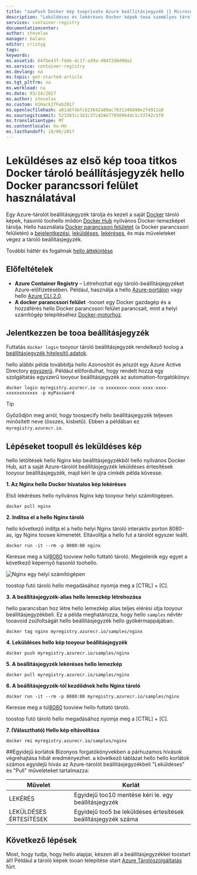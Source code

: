 ```yaml
---
title: "aaaPush Docker kép tooprivate Azure beállításjegyzék |} Microsoft Docs"
description: "Leküldéses és lekéréses Docker képek tooa személyes tárolót beállításjegyzék az Azure-ban hello Docker parancssori felületén"
services: container-registry
documentationcenter: 
author: stevelas
manager: balans
editor: cristyg
tags: 
keywords: 
ms.assetid: 64fbe43f-fdde-4c17-a39a-d04f2d6d90a1
ms.service: container-registry
ms.devlang: na
ms.topic: get-started-article
ms.tgt_pltfrm: na
ms.workload: na
ms.date: 03/24/2017
ms.author: stevelas
ms.custom: H1Hack27Feb2017
ms.openlocfilehash: a81a6f4bfcb23642a89ac7631348d40e2f4911a8
ms.sourcegitcommit: 523283cc1b3c37c428e77850964dc1c33742c5f0
ms.translationtype: MT
ms.contentlocale: hu-HU
ms.lasthandoff: 10/06/2017
---
```

# <a name="push-your-first-image-tooa-private-docker-container-registry-using-hello-docker-cli"></a>Leküldéses az első kép tooa titkos Docker tároló beállításjegyzék hello Docker parancssori felület használatával
Egy Azure-tárolót beállításjegyzék tárolja és kezeli a saját [Docker](http://hub.docker.com) tároló képek, hasonló toohello módon [Docker Hub](https://hub.docker.com/) nyilvános Docker-lemezképet tárolja. Hello használata [Docker parancssori felületet](https://docs.docker.com/engine/reference/commandline/cli/) (a Docker parancssori felületén) a [bejelentkezési](https://docs.docker.com/engine/reference/commandline/login/), [leküldéses](https://docs.docker.com/engine/reference/commandline/push/), [lekéréses](https://docs.docker.com/engine/reference/commandline/pull/), és más műveleteket végez a tároló beállításjegyzék.

További háttér és fogalmak [hello áttekintése](container-registry-intro.md)



## <a name="prerequisites"></a>Előfeltételek
* **Azure Container Registry** – Létrehozhat egy tároló-beállításjegyzéket Azure-előfizetésében. Például, használja a hello [Azure-portálon](container-registry-get-started-portal.md) vagy hello [Azure CLI 2.0](container-registry-get-started-azure-cli.md).
* **A docker parancssori felület** -tooset egy Docker gazdagép és a hozzáférés hello Docker parancssori felület parancsait, mint a helyi számítógép telepítéséhez [Docker-motorhoz](https://docs.docker.com/engine/installation/).

## <a name="log-in-tooa-registry"></a>Jelentkezzen be tooa beállításjegyzék
Futtatás `docker login` tooyour tároló beállításjegyzék rendelkező toolog a [beállításjegyzék hitelesítő adatok](container-registry-authentication.md).

hello alábbi példa továbbítja hello Azonosítót és jelszót egy Azure Active Directory [egyszerű](../active-directory/active-directory-application-objects.md). Például előfordulhat, hogy rendelt hozzá egy szolgáltatás egyszerű tooyour beállításjegyzék az automation-forgatókönyv.

```
docker login myregistry.azurecr.io -u xxxxxxxx-xxxx-xxxx-xxxx-xxxxxxxxxxxx -p myPassword
```

> [!TIP]
> Győződjön meg arról, hogy toospecify hello beállításjegyzék teljesen minősített neve (összes, kisbetű). Ebben a példában ez `myregistry.azurecr.io`.

## <a name="steps-toopull-and-push-an-image"></a>Lépéseket toopull és leküldéses kép
hello letöltések hello Nginx kép beállításjegyzékből hello nyilvános Docker Hub, azt a saját Azure-tárolót beállításjegyzék leküldéses értesítések tooyour beállításjegyzék, majd kéri le újra címkék példa kövesse.

**1. Az Nginx hello Docker hivatalos kép lekéréses**

Első lekéréses hello nyilvános Nginx kép tooyour helyi számítógépen.

```
docker pull nginx
```
**2. Indítsa el a hello Nginx tároló**

hello következő indítja el a hello helyi Nginx tároló interaktív porton 8080-as, így Nginx toosee kimenetét. Eltávolítja a hello fut a tárolót egyszer leállt.

```
docker run -it --rm -p 8080:80 nginx
```

Keresse meg a túl[8080](http://localhost:8080) tooview hello futtató tároló. Megjelenik egy egyet a következő képernyő hasonló toohello.

![Nginx egy helyi számítógépen](./media/container-registry-get-started-docker-cli/nginx.png)

toostop futó tároló hello megadásához nyomja meg a [CTRL] + [C].

**3. A beállításjegyzék-alias hello lemezkép létrehozása**

hello parancsban hoz létre hello lemezkép alias teljes elérési útja tooyour beállításjegyzékbeli. Ez a példa meghatározza, hogy hello `samples` névtér tooavoid zsúfoltságát hello beállításjegyzék hello gyökérmappájában.

```
docker tag nginx myregistry.azurecr.io/samples/nginx
```  

**4. Leküldéses hello kép tooyour beállításjegyzék**

```
docker push myregistry.azurecr.io/samples/nginx
```

**5. A beállításjegyzék lekéréses hello lemezkép**

```
docker pull myregistry.azurecr.io/samples/nginx
```

**6. A beállításjegyzék-tól kezdődnek hello Nginx tároló**

```
docker run -it --rm -p 8080:80 myregistry.azurecr.io/samples/nginx
```

Keresse meg a túl[8080](http://localhost:8080) tooview hello futtató tároló.

toostop futó tároló hello megadásához nyomja meg a [CTRL] + [C].

**7. (Választható) Hello kép eltávolítása**

```
docker rmi myregistry.azurecr.io/samples/nginx
```

##<a name="concurrent-limits"></a>Egyidejű korlátok
Bizonyos forgatókönyvekben a párhuzamos hívások végrehajtása hibát eredményezhet. a következő táblázat hello hello korlátok számos egyidejű hívás az Azure-tárolót beállításjegyzékbeli "Leküldéses" és "Pull" műveleteket tartalmazza:

| Művelet  | Korlát                                  |
| ---------- | -------------------------------------- |
| LEKÉRÉS       | Egyidejű too10 mentése kéri le. egy beállításjegyzék |
| LEKÜLDÉSES ÉRTESÍTÉSEK       | Egyidejű too5 be leküldéses értesítések beállításjegyzék száma |

## <a name="next-steps"></a>Következő lépések
Most, hogy tudja, hogy hello alapjai, készen áll a beállításjegyzékkel toostart áll! Például a tároló képek tooan telepítése start [Azure Tárolószolgáltatás](https://azure.microsoft.com/documentation/services/container-service/) fürt.

